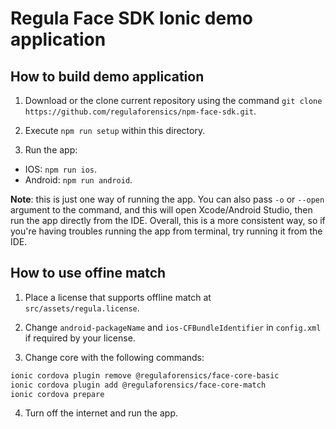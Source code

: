 # Regula Face SDK Ionic demo application

## How to build demo application
1. Download or the clone current repository using the command `git clone https://github.com/regulaforensics/npm-face-sdk.git`.

2. Execute `npm run setup` within this directory.

3. Run the app: 
  * IOS: `npm run ios`.
  * Android: `npm run android`.

**Note**: this is just one way of running the app. You can also pass `-o` or `--open` argument to the command, and this will open Xcode/Android Studio, then run the app directly from the IDE. Overall, this is a more consistent way, so if you're having troubles running the app from terminal, try running it from the IDE.


## How to use offine match
1. Place a license that supports offline match at `src/assets/regula.license`.

2. Change `android-packageName` and `ios-CFBundleIdentifier` in `config.xml` if required by your license.

3. Change core with the following commands:
```bash
ionic cordova plugin remove @regulaforensics/face-core-basic
ionic cordova plugin add @regulaforensics/face-core-match
ionic cordova prepare
```

4. Turn off the internet and run the app.
